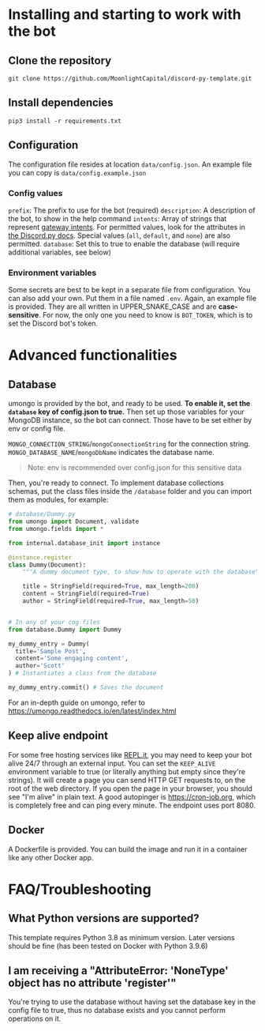 # Installing and starting to work with the bot

## Clone the repository
```
git clone https://github.com/MoonlightCapital/discord-py-template.git
```

## Install dependencies
```
pip3 install -r requirements.txt
```

## Configuration
The configuration file resides at location `data/config.json`. An example file you can copy is `data/config.example.json`

### Config values
`prefix`: The prefix to use for the bot (required)
`description`: A description of the bot, to show in the help command
`intents`: Array of strings that represent [gateway intents](https://discord.com/developers/docs/topics/gateway#gateway-intents). For permitted values, look for the attributes in [the Discord.py docs](https://nextcord.readthedocs.io/en/latest/api.html#nextcord.Intents). Special values (`all`, `default`, and `none`) are also permitted.
`database`: Set this to true to enable the database (will require additional variables, see below)

### Environment variables
Some secrets are best to be kept in a separate file from configuration. You can also add your own. Put them in a file named `.env`. Again, an example file is provided. They are all written in UPPER_SNAKE_CASE and are __case-sensitive__.
For now, the only one you need to know is `BOT_TOKEN`, which is to set the Discord bot's token.

# Advanced functionalities

## Database
umongo is provided by the bot, and ready to be used. **To enable it, set the `database` key of config.json to true.**
Then set up those variables for your MongoDB instance, so the bot can connect. Those have to be set either by env or config file.

`MONGO_CONNECTION_STRING`/`mongoConnectionString` for the connection string.
`MONGO_DATABASE_NAME`/`mongoDbName` indicates the database name.

> Note: env is recommended over config.json for this sensitive data

Then, you're ready to connect. To implement database collections schemas, put the class files inside the `/database` folder and you can import them as modules, for example:

```py
# database/Dummy.py
from umongo import Document, validate
from umongo.fields import *

from internal.database_init import instance

@instance.register
class Dummy(Document):
    """A dummy document type, to show how to operate with the database"""

    title = StringField(required=True, max_length=200)
    content = StringField(required=True)
    author = StringField(required=True, max_length=50)


# In any of your cog files
from database.Dummy import Dummy

my_dummy_entry = Dummy(
  title='Sample Post',
  content='Some engaging content',
  author='Scott'
) # Instantiates a class from the database

my_dummy_entry.commit() # Saves the document
```

For an in-depth guide on umongo, refer to https://umongo.readthedocs.io/en/latest/index.html

## Keep alive endpoint
For some free hosting services like [REPL.it](https://repl.it), you may need to keep your bot alive 24/7 through an external input. You can set the `KEEP_ALIVE` environment variable to true (or literally anything but empty since they're strings). It will create a page you can send HTTP GET requests to, on the root of the web directory. If you open the page in your browser, you should see "I'm alive" in plain text. A good autopinger is https://cron-job.org, which is completely free and can ping every minute. The endpoint uses port 8080.

## Docker
A Dockerfile is provided. You can build the image and run it in a container like any other Docker app.

# FAQ/Troubleshooting

## What Python versions are supported?
This template requires Python 3.8 as minimum version. Later versions should be fine (has been tested on Docker with Python 3.9.6)

## I am receiving a "AttributeError: 'NoneType' object has no attribute 'register'"
You're trying to use the database without having set the database key in the config file to true, thus no database exists and you cannot perform operations on it.
